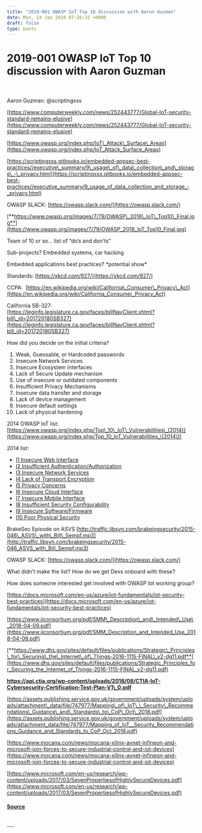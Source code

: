 ```yaml
---
title: "2019-001 OWASP IoT Top 10 discussion with Aaron Guzman"
date: Mon, 14 Jan 2019 07:26:32 +0000
draft: false
type: posts
---
```

# 2019-001 OWASP IoT Top 10 discussion with Aaron Guzman

<br/>

<br/>
Aaron Guzman: @scriptingxss

[https://www.computerweekly.com/news/252443777/Global-IoT-security-standard-remains-elusive](https://www.computerweekly.com/news/252443777/Global-IoT-security-standard-remains-elusive)

[https://www.owasp.org/index.php/IoT\_Attack\_Surface\_Areas](https://www.owasp.org/index.php/IoT_Attack_Surface_Areas)

[https://scriptingxss.gitbooks.io/embedded-appsec-best-practices//executive\_summary/9\_usage\_of\_data\_collection\_and\_storage\_-\_privacy.html](https://scriptingxss.gitbooks.io/embedded-appsec-best-practices//executive_summary/9_usage_of_data_collection_and_storage_-_privacy.html)

OWASP SLACK: [https://owasp.slack.com/](https://owasp.slack.com/)

[**https://www.owasp.org/images/7/79/OWASP\_2018\_IoT\_Top10\_Final.jpg**](https://www.owasp.org/images/7/79/OWASP_2018_IoT_Top10_Final.jpg)

Team of 10 or so… list of “do’s and don’ts”

Sub-projects? Embedded systems, car hacking

Embedded applications best practices? \*potential show\*

Standards: [https://xkcd.com/927/](https://xkcd.com/927/)

CCPA:  [https://en.wikipedia.org/wiki/California\_Consumer\_Privacy\_Act](https://en.wikipedia.org/wiki/California_Consumer_Privacy_Act)

California SB-327: [https://leginfo.legislature.ca.gov/faces/billNavClient.xhtml?bill\_id=201720180SB327](https://leginfo.legislature.ca.gov/faces/billNavClient.xhtml?bill_id=201720180SB327)

How did you decide on the initial criteria?

1.  Weak, Guessable, or Hardcoded passwords
2.  Insecure Network Services
3.  Insecure Ecosystem interfaces
4.  Lack of Secure Update mechanism
5.  Use of insecure or outdated components
6.  Insufficient Privacy Mechanisms
7.  Insecure data transfer and storage
8.  Lack of device management
9.  Insecure default settings
10.  Lack of physical hardening

2014 OWASP IoT list: [https://www.owasp.org/index.php/Top\_10\_IoT\_Vulnerabilities\_(2014)](https://www.owasp.org/index.php/Top_10_IoT_Vulnerabilities_\(2014\))

2014 list:  

-   [I1 Insecure Web Interface](https://www.owasp.org/index.php/Top_10_2014-I1_Insecure_Web_Interface)
-   [I2 Insufficient Authentication/Authorization](https://www.owasp.org/index.php/Top_10_2014-I2_Insufficient_Authentication/Authorization)
-   [I3 Insecure Network Services](https://www.owasp.org/index.php/Top_10_2014-I3_Insecure_Network_Services)
-   [I4 Lack of Transport Encryption](https://www.owasp.org/index.php/Top_10_2014-I4_Lack_of_Transport_Encryption)
-   [I5 Privacy Concerns](https://www.owasp.org/index.php/Top_10_2014-I5_Privacy_Concerns)
-   [I6 Insecure Cloud Interface](https://www.owasp.org/index.php/Top_10_2014-I6_Insecure_Cloud_Interface)
-   [I7 Insecure Mobile Interface](https://www.owasp.org/index.php/Top_10_2014-I7_Insecure_Mobile_Interface)
-   [I8 Insufficient Security Configurability](https://www.owasp.org/index.php/Top_10_2014-I8_Insufficient_Security_Configurability)
-   [I9 Insecure Software/Firmware](https://www.owasp.org/index.php/Top_10_2014-I9_Insecure_Software/Firmware)
-   [I10 Poor Physical Security](https://www.owasp.org/index.php/Top_10_2014-I10_Poor_Physical_Security)

BrakeSec Episode on ASVS [http://traffic.libsyn.com/brakeingsecurity/2015-046\_ASVS\_with\_Bill\_Sempf.mp3](http://traffic.libsyn.com/brakeingsecurity/2015-046_ASVS_with_Bill_Sempf.mp3)

OWASP SLACK: [https://owasp.slack.com/](https://owasp.slack.com/)

What didn’t make the list? How do we get Devs onboard with these?

How does someone interested get involved with OWASP Iot working group?

[https://docs.microsoft.com/en-us/azure/iot-fundamentals/iot-security-best-practices](https://docs.microsoft.com/en-us/azure/iot-fundamentals/iot-security-best-practices)

[https://www.iiconsortium.org/pdf/SMM\_Description\_and\_Intended\_Use\_2018-04-09.pdf](https://www.iiconsortium.org/pdf/SMM_Description_and_Intended_Use_2018-04-09.pdf)

[**https://www.dhs.gov/sites/default/files/publications/Strategic\_Principles\_for\_Securing\_the\_Internet\_of\_Things-2016-1115-FINAL\_v2-dg11.pdf**](https://www.dhs.gov/sites/default/files/publications/Strategic_Principles_for_Securing_the_Internet_of_Things-2016-1115-FINAL_v2-dg11.pdf)

**https://api.ctia.org/wp-content/uploads/2018/08/CTIA-IoT-Cybersecurity-Certification-Test-Plan-V1\_0.pdf**

[https://assets.publishing.service.gov.uk/government/uploads/system/uploads/attachment\_data/file/747977/Mapping\_of\_IoT\_\_Security\_Recommendations\_Guidance\_and\_Standards\_to\_CoP\_Oct\_2018.pdf](https://assets.publishing.service.gov.uk/government/uploads/system/uploads/attachment_data/file/747977/Mapping_of_IoT__Security_Recommendations_Guidance_and_Standards_to_CoP_Oct_2018.pdf)

[https://www.mocana.com/news/mocana-xilinx-avnet-infineon-and-microsoft-join-forces-to-secure-industrial-control-and-iot-devices](https://www.mocana.com/news/mocana-xilinx-avnet-infineon-and-microsoft-join-forces-to-secure-industrial-control-and-iot-devices)

[https://www.microsoft.com/en-us/research/wp-content/uploads/2017/03/SevenPropertiesofHighlySecureDevices.pdf](https://www.microsoft.com/en-us/research/wp-content/uploads/2017/03/SevenPropertiesofHighlySecureDevices.pdf)

#### [Source](http://brakeingsecurity.com/2019-001-owasp-iot-top-10-discussion-with-aaron-guzman)

<br/>
---
